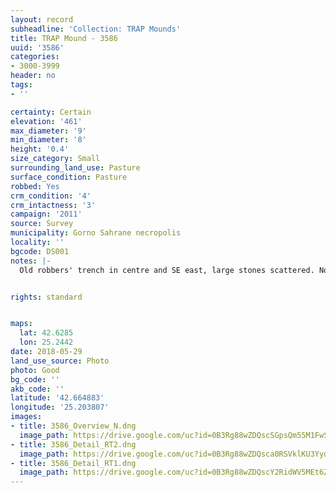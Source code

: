 ```yaml
---
layout: record
subheadline: 'Collection: TRAP Mounds'
title: TRAP Mound - 3586
uuid: '3586'
categories:
- 3000-3999
header: no
tags:
- ''

certainty: Certain
elevation: '461'
max_diameter: '9'
min_diameter: '8'
height: '0.4'
size_category: Small
surrounding_land_use: Pasture
surface_condition: Pasture
robbed: Yes
crm_condition: '4'
crm_intactness: '3'
campaign: '2011'
source: Survey
municipality: Gorno Sahrane necropolis
locality: ''
bgcode: DS001
notes: |-
  Old robbers' trench in centre and SE east, large stones scattered. No new robbers' trenchs.


rights: standard


maps:
  lat: 42.6285
  lon: 25.2442
date: 2018-05-29
land_use_source: Photo
photo: Good
bg_code: ''
akb_code: ''
latitude: '42.664883'
longitude: '25.203807'
images:
- title: 3586_Overview_N.dng
  image_path: https://drive.google.com/uc?id=0B3Rg88wZDQscSGpsQm55M1FwSXM
- title: 3586_Detail_RT2.dng
  image_path: https://drive.google.com/uc?id=0B3Rg88wZDQsca0RSVklKU3YydjQ
- title: 3586_Detail_RT1.dng
  image_path: https://drive.google.com/uc?id=0B3Rg88wZDQscY2RidWV5MEt6ZEk
---
```

